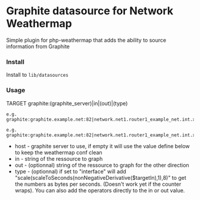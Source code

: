 Graphite datasource for Network Weathermap
==========================================

Simple plugin for php-weathermap that adds the ability to source information from Graphite

### Install 

Install to `lib/datasources`


### Usage 

TARGET graphite:(graphite_server)|in|(out)|(type)
  
    e.g. graphite:graphite.example.net:82|network.net1.router1_example_net.int.xe_0_0_2.outbytes|network.net1.router1_example_net.int.xe_0_0_2.inbytes|interface

    e.g. graphite:graphite.example.net:82|network.net1.router1_example_net.int.xe_0_0_2.rx|network.net1.router1_example_net.int.xe_0_0_2.tx|

- host - graphite server to use, if empty it will use the value define below to keep the weathermap conf clean
- in   - string of the ressource to graph
- out  - (optionnal) string of the ressource to graph for the other direction
- type - (optionnal) if set to "interface" will add "scale(scaleToSeconds(nonNegativeDerivative($targetIn),1),8)" to get the numbers as bytes per seconds. (Doesn't work yet if the counter wraps). You can also add the operators directly to the in or out value.

